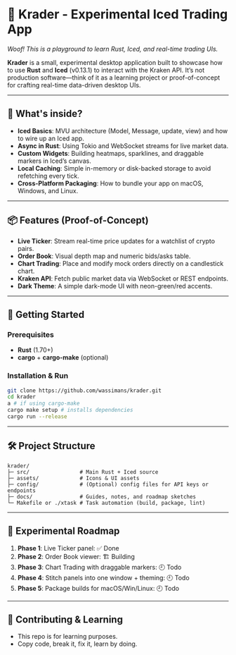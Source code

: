 # 🦑 Krader - Experimental Iced Trading App

*Woof! This is a playground to learn Rust, Iced, and real-time trading UIs.*

**Krader** is a small, experimental desktop application built to showcase how to use **Rust** and **Iced** (v0.13.1) to interact with the Kraken API. It’s not production software—think of it as a learning project or proof-of-concept for crafting real-time data-driven desktop UIs.

---

## 🚀 What's inside?

- **Iced Basics**: MVU architecture (Model, Message, update, view) and how to wire up an Iced app.
- **Async in Rust**: Using Tokio and WebSocket streams for live market data.
- **Custom Widgets**: Building heatmaps, sparklines, and draggable markers in Iced’s canvas.
- **Local Caching**: Simple in-memory or disk-backed storage to avoid refetching every tick.
- **Cross-Platform Packaging**: How to bundle your app on macOS, Windows, and Linux.

---

## 📦 Features (Proof-of-Concept)

- **Live Ticker**: Stream real-time price updates for a watchlist of crypto pairs.
- **Order Book**: Visual depth map and numeric bids/asks table.
- **Chart Trading**: Place and modify mock orders directly on a candlestick chart.
- **Kraken API**: Fetch public market data via WebSocket or REST endpoints.
- **Dark Theme**: A simple dark-mode UI with neon-green/red accents.

---

## 🏁 Getting Started

### Prerequisites
- **Rust** (1.70+)
- **cargo** + **cargo-make** (optional)

### Installation & Run

```bash
git clone https://github.com/wassimans/krader.git
cd krader
a # if using cargo-make
cargo make setup # installs dependencies
cargo run --release
```


---

## 🛠 Project Structure

```
krader/
├─ src/                # Main Rust + Iced source
├─ assets/             # Icons & UI assets
├─ config/             # (Optional) config files for API keys or endpoints
├─ docs/               # Guides, notes, and roadmap sketches
└─ Makefile or ./xtask # Task automation (build, package, lint)
```

---

## 📅 Experimental Roadmap

1. **Phase 1**: Live Ticker panel: ✅  Done
2. **Phase 2**: Order Book viewer: 🏗️ Building
3. **Phase 3**: Chart Trading with draggable markers: 🕘 Todo
4. **Phase 4**: Stitch panels into one window + theming: 🕘 Todo
5. **Phase 5**: Package builds for macOS/Win/Linux: 🕘 Todo

---

## 🤝 Contributing & Learning

- This repo is for learning purposes.
- Copy code, break it, fix it, learn by doing.


